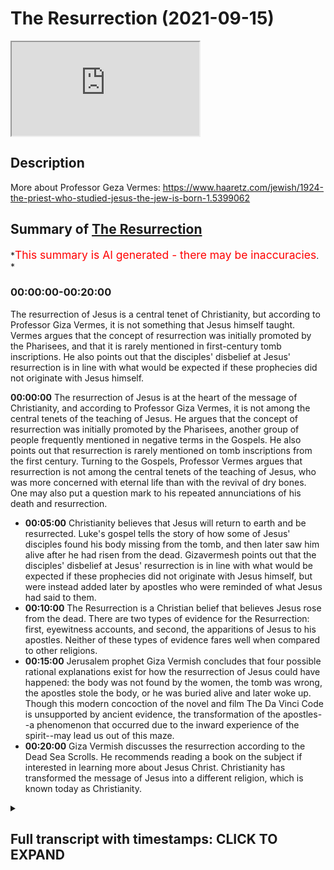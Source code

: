 # The Resurrection (2021-09-15)

<iframe loading='lazy' allow='autoplay' src='https://www.youtube.com/embed/IxRDbYZ9-os'></iframe>

## Description

More about Professor Geza Vermes: <https://www.haaretz.com/jewish/1924-the-priest-who-studied-jesus-the-jew-is-born-1.5399062>

## Summary of [The Resurrection](https://www.youtube.com/watch?v=IxRDbYZ9-os)

*<span style="color:red; font-size:125%">This summary is AI generated - there may be inaccuracies</span>. *

### <a onclick="modifyYTiframeseektime('0')">00:00:00-00:20:00</a>

The resurrection of Jesus is a central tenet of Christianity, but according to Professor Giza Vermes, it is not something that Jesus himself taught. Vermes argues that the concept of resurrection was initially promoted by the Pharisees, and that it is rarely mentioned in first-century tomb inscriptions. He also points out that the disciples' disbelief at Jesus' resurrection is in line with what would be expected if these prophecies did not originate with Jesus himself.

**<a onclick="modifyYTiframeseektime('0')">00:00:00</a>** The resurrection of Jesus is at the heart of the message of Christianity, and according to Professor Giza Vermes, it is not among the central tenets of the teaching of Jesus. He argues that the concept of resurrection was initially promoted by the Pharisees, another group of people frequently mentioned in negative terms in the Gospels. He also points out that resurrection is rarely mentioned on tomb inscriptions from the first century. Turning to the Gospels, Professor Vermes argues that resurrection is not among the central tenets of the teaching of Jesus, who was more concerned with eternal life than with the revival of dry bones. One may also put a question mark to his repeated annunciations of his death and resurrection.

* **<a onclick="modifyYTiframeseektime('300')">00:05:00</a>** Christianity believes that Jesus will return to earth and be resurrected. Luke's gospel tells the story of how some of Jesus' disciples found his body missing from the tomb, and then later saw him alive after he had risen from the dead. Gizavermesh points out that the disciples' disbelief at Jesus' resurrection is in line with what would be expected if these prophecies did not originate with Jesus himself, but were instead added later by apostles who were reminded of what Jesus had said to them.
* **<a onclick="modifyYTiframeseektime('600')">00:10:00</a>** The Resurrection is a Christian belief that believes Jesus rose from the dead. There are two types of evidence for the Resurrection: first, eyewitness accounts, and second, the apparitions of Jesus to his apostles. Neither of these types of evidence fares well when compared to other religions.
* **<a onclick="modifyYTiframeseektime('900')">00:15:00</a>** Jerusalem prophet Giza Vermish concludes that four possible rational explanations exist for how the resurrection of Jesus could have happened: the body was not found by the women, the tomb was wrong, the apostles stole the body, or he was buried alive and later woke up. Though this modern concoction of the novel and film The Da Vinci Code is unsupported by ancient evidence, the transformation of the apostles--a phenomenon that occurred due to the inward experience of the spirit--may lead us out of this maze.
* **<a onclick="modifyYTiframeseektime('1200')">00:20:00</a>** Giza Vermish discusses the resurrection according to the Dead Sea Scrolls. He recommends reading a book on the subject if interested in learning more about Jesus Christ. Christianity has transformed the message of Jesus into a different religion, which is known today as Christianity.

<details><summary><h2>Full transcript with timestamps: CLICK TO EXPAND</h2></summary>

<a onclick="modifyYTiframeseektime('13')">0:00:13</a> the resurrection of jesus lies at the  
<a onclick="modifyYTiframeseektime('15')">0:00:15</a> heart of the message of christianity  
<a onclick="modifyYTiframeseektime('19')">0:00:19</a> what are we to make of this  
<a onclick="modifyYTiframeseektime('20')">0:00:20</a> extraordinary claim and i want to share  
<a onclick="modifyYTiframeseektime('22')">0:00:22</a> with you some words from giza vermesh  
<a onclick="modifyYTiframeseektime('24')">0:00:24</a> again he's a world-class biblical  
<a onclick="modifyYTiframeseektime('27')">0:00:27</a> scholar often acknowledged as one of the  
<a onclick="modifyYTiframeseektime('29')">0:00:29</a> great and experts on the historical  
<a onclick="modifyYTiframeseektime('32')">0:00:32</a> jesus he spent his life studying uh  
<a onclick="modifyYTiframeseektime('35')">0:00:35</a> these matters a professor at oxford  
<a onclick="modifyYTiframeseektime('37')">0:00:37</a> university a professor of jewish studies  
<a onclick="modifyYTiframeseektime('40')">0:00:40</a> so he's a specialist in a jewish  
<a onclick="modifyYTiframeseektime('41')">0:00:41</a> understanding of jesus who was himself  
<a onclick="modifyYTiframeseektime('43')">0:00:43</a> of course a jew who preached two jews  
<a onclick="modifyYTiframeseektime('46')">0:00:46</a> about his understanding of judaism in  
<a onclick="modifyYTiframeseektime('48')">0:00:48</a> his own day so it's going to share with  
<a onclick="modifyYTiframeseektime('50')">0:00:50</a> you a few words about the resurrection  
<a onclick="modifyYTiframeseektime('53')">0:00:53</a> because there are many insights into  
<a onclick="modifyYTiframeseektime('55')">0:00:55</a> this brief uh chapter which  
<a onclick="modifyYTiframeseektime('58')">0:00:58</a> will surprise people surprised me when i  
<a onclick="modifyYTiframeseektime('60')">0:01:00</a> first read them  
<a onclick="modifyYTiframeseektime('62')">0:01:02</a> so he writes on page 107 of his book the  
<a onclick="modifyYTiframeseektime('65')">0:01:05</a> real jesus  
<a onclick="modifyYTiframeseektime('66')">0:01:06</a> the resurrection of jesus lies at the  
<a onclick="modifyYTiframeseektime('69')">0:01:09</a> heart of the message of christianity  
<a onclick="modifyYTiframeseektime('72')">0:01:12</a> the chief herald of this message saint  
<a onclick="modifyYTiframeseektime('74')">0:01:14</a> paul  
<a onclick="modifyYTiframeseektime('75')">0:01:15</a> bluntly proclaims  
<a onclick="modifyYTiframeseektime('77')">0:01:17</a> if christ has not been raised your faith  
<a onclick="modifyYTiframeseektime('81')">0:01:21</a> is futile  
<a onclick="modifyYTiframeseektime('82')">0:01:22</a> so it's very very clear if there's no  
<a onclick="modifyYTiframeseektime('84')">0:01:24</a> resurrection of jesus that's it  
<a onclick="modifyYTiframeseektime('86')">0:01:26</a> christianity is basically lying about  
<a onclick="modifyYTiframeseektime('89')">0:01:29</a> god is a waste of time  
<a onclick="modifyYTiframeseektime('91')">0:01:31</a> but he believed he did rise from the  
<a onclick="modifyYTiframeseektime('93')">0:01:33</a> dead so how does his firm statement  
<a onclick="modifyYTiframeseektime('97')">0:01:37</a> reinforced by two millennia of  
<a onclick="modifyYTiframeseektime('99')">0:01:39</a> theological cognition  
<a onclick="modifyYTiframeseektime('101')">0:01:41</a> compared with what the gospels tell us  
<a onclick="modifyYTiframeseektime('104')">0:01:44</a> about the first easter  
<a onclick="modifyYTiframeseektime('106')">0:01:46</a> is it pure myth  
<a onclick="modifyYTiframeseektime('108')">0:01:48</a> or does it contain also a grain of  
<a onclick="modifyYTiframeseektime('111')">0:01:51</a> history  
<a onclick="modifyYTiframeseektime('112')">0:01:52</a> so giza vermich the historian looks at  
<a onclick="modifyYTiframeseektime('114')">0:01:54</a> our earliest sources or some of them in  
<a onclick="modifyYTiframeseektime('117')">0:01:57</a> the new testament in the gospels and  
<a onclick="modifyYTiframeseektime('119')">0:01:59</a> what do they tell us about this very  
<a onclick="modifyYTiframeseektime('121')">0:02:01</a> interesting insights here  
<a onclick="modifyYTiframeseektime('123')">0:02:03</a> but to begin with he looks at the  
<a onclick="modifyYTiframeseektime('125')">0:02:05</a> historical jewish context to begin with  
<a onclick="modifyYTiframeseektime('129')">0:02:09</a> resurrection was neither an old nor  
<a onclick="modifyYTiframeseektime('132')">0:02:12</a> widespread jewish doctrine in the age of  
<a onclick="modifyYTiframeseektime('134')">0:02:14</a> jesus interestingly  
<a onclick="modifyYTiframeseektime('136')">0:02:16</a> the concept of afterlife conceived  
<a onclick="modifyYTiframeseektime('139')">0:02:19</a> either as spiritual survival or as  
<a onclick="modifyYTiframeseektime('142')">0:02:22</a> rising from the dead first gained  
<a onclick="modifyYTiframeseektime('145')">0:02:25</a> prominence in the second century bc  
<a onclick="modifyYTiframeseektime('149')">0:02:29</a> the immortality of the soul was  
<a onclick="modifyYTiframeseektime('151')">0:02:31</a> championed by many jews living outside  
<a onclick="modifyYTiframeseektime('153')">0:02:33</a> the holy land and influenced by greek  
<a onclick="modifyYTiframeseektime('156')">0:02:36</a> culture as well as by the essene sect in  
<a onclick="modifyYTiframeseektime('159')">0:02:39</a> palestine  
<a onclick="modifyYTiframeseektime('161')">0:02:41</a> according to the first century jewish  
<a onclick="modifyYTiframeseektime('163')">0:02:43</a> historian flavius josephus  
<a onclick="modifyYTiframeseektime('167')">0:02:47</a> the conservative sadducees these figures  
<a onclick="modifyYTiframeseektime('170')">0:02:50</a> all appear in the gospels by the way the  
<a onclick="modifyYTiframeseektime('171')">0:02:51</a> sadducees the pharisees and so on the  
<a onclick="modifyYTiframeseektime('174')">0:02:54</a> conservative sadducees and the high  
<a onclick="modifyYTiframeseektime('176')">0:02:56</a> priestly allies  
<a onclick="modifyYTiframeseektime('178')">0:02:58</a> considered the idea of life after death  
<a onclick="modifyYTiframeseektime('181')">0:03:01</a> a departure from biblical faith  
<a onclick="modifyYTiframeseektime('184')">0:03:04</a> were where reward for virtue and  
<a onclick="modifyYTiframeseektime('187')">0:03:07</a> punishment for sin were expected in this  
<a onclick="modifyYTiframeseektime('190')">0:03:10</a> life  
<a onclick="modifyYTiframeseektime('191')">0:03:11</a> beyond the grave everybody shared the  
<a onclick="modifyYTiframeseektime('194')">0:03:14</a> same chilly and sleepy existence in the  
<a onclick="modifyYTiframeseektime('197')">0:03:17</a> hades of the hebrews and this is  
<a onclick="modifyYTiframeseektime('199')">0:03:19</a> normally how the old testament we have  
<a onclick="modifyYTiframeseektime('201')">0:03:21</a> now talks of post-mortem existence in a  
<a onclick="modifyYTiframeseektime('204')">0:03:24</a> very kind of gray  
<a onclick="modifyYTiframeseektime('207')">0:03:27</a> world where there's no kind of clear  
<a onclick="modifyYTiframeseektime('209')">0:03:29</a> heaven or clear  
<a onclick="modifyYTiframeseektime('210')">0:03:30</a> hell the principal innovators of this  
<a onclick="modifyYTiframeseektime('214')">0:03:34</a> idea of resurrection were the pharisees  
<a onclick="modifyYTiframeseektime('216')">0:03:36</a> another big group of people you see  
<a onclick="modifyYTiframeseektime('218')">0:03:38</a> frequently mentioned in very negative  
<a onclick="modifyYTiframeseektime('220')">0:03:40</a> terms in the gospels  
<a onclick="modifyYTiframeseektime('222')">0:03:42</a> they promoted the doctrine of  
<a onclick="modifyYTiframeseektime('224')">0:03:44</a> resurrection among urban jury  
<a onclick="modifyYTiframeseektime('227')">0:03:47</a> but the bulk of the rural population was  
<a onclick="modifyYTiframeseektime('230')">0:03:50</a> mostly confused  
<a onclick="modifyYTiframeseektime('231')">0:03:51</a> resurrection rarely figures on tomb  
<a onclick="modifyYTiframeseektime('234')">0:03:54</a> inscriptions now this is amazing i had  
<a onclick="modifyYTiframeseektime('237')">0:03:57</a> no idea about this until i read that  
<a onclick="modifyYTiframeseektime('239')">0:03:59</a> sentence that if you look at first  
<a onclick="modifyYTiframeseektime('241')">0:04:01</a> century jewish palestinian palestinian  
<a onclick="modifyYTiframeseektime('244')">0:04:04</a> gravestones tomb inscriptions  
<a onclick="modifyYTiframeseektime('247')">0:04:07</a> you rarely ever find any reference to  
<a onclick="modifyYTiframeseektime('249')">0:04:09</a> the resurrection interesting  
<a onclick="modifyYTiframeseektime('252')">0:04:12</a> turning to the gospels resurrection is  
<a onclick="modifyYTiframeseektime('255')">0:04:15</a> not among the central tenets of the  
<a onclick="modifyYTiframeseektime('257')">0:04:17</a> teaching of jesus what  
<a onclick="modifyYTiframeseektime('260')">0:04:20</a> resurrection is not among the central  
<a onclick="modifyYTiframeseektime('262')">0:04:22</a> tenets of the teaching of jesus he was  
<a onclick="modifyYTiframeseektime('264')">0:04:24</a> more concerned with eternal life than  
<a onclick="modifyYTiframeseektime('267')">0:04:27</a> with the revival of dry bones if you  
<a onclick="modifyYTiframeseektime('270')">0:04:30</a> read the gospels this actually is true  
<a onclick="modifyYTiframeseektime('272')">0:04:32</a> one may also put a question mark to his  
<a onclick="modifyYTiframeseektime('275')">0:04:35</a> repeated annunciations of his death and  
<a onclick="modifyYTiframeseektime('278')">0:04:38</a> resurrection now i'm going to pause  
<a onclick="modifyYTiframeseektime('280')">0:04:40</a> there and i'm going to go to almost a  
<a onclick="modifyYTiframeseektime('282')">0:04:42</a> random example in my new revised  
<a onclick="modifyYTiframeseektime('285')">0:04:45</a> standard version bible  
<a onclick="modifyYTiframeseektime('287')">0:04:47</a> repeatedly in the gospels  
<a onclick="modifyYTiframeseektime('289')">0:04:49</a> jesus  
<a onclick="modifyYTiframeseektime('291')">0:04:51</a> forecasts predicts his death and  
<a onclick="modifyYTiframeseektime('294')">0:04:54</a> resurrection in some detail this is  
<a onclick="modifyYTiframeseektime('296')">0:04:56</a> really important so for example in luke  
<a onclick="modifyYTiframeseektime('298')">0:04:58</a> 18 he says  
<a onclick="modifyYTiframeseektime('300')">0:05:00</a> um he took his twelve disciples aside  
<a onclick="modifyYTiframeseektime('303')">0:05:03</a> and said to them  
<a onclick="modifyYTiframeseektime('305')">0:05:05</a> that everything that is written about  
<a onclick="modifyYTiframeseektime('306')">0:05:06</a> the son of man  
<a onclick="modifyYTiframeseektime('308')">0:05:08</a> by the prophets will be accomplished for  
<a onclick="modifyYTiframeseektime('310')">0:05:10</a> he will be handed over to the gentiles  
<a onclick="modifyYTiframeseektime('313')">0:05:13</a> and he will be mocked and insulted and  
<a onclick="modifyYTiframeseektime('316')">0:05:16</a> spat upon  
<a onclick="modifyYTiframeseektime('317')">0:05:17</a> and after they have flocked him they  
<a onclick="modifyYTiframeseektime('320')">0:05:20</a> will kill him  
<a onclick="modifyYTiframeseektime('321')">0:05:21</a> and on the third day he will rise again  
<a onclick="modifyYTiframeseektime('325')">0:05:25</a> so these are very specific predictions  
<a onclick="modifyYTiframeseektime('327')">0:05:27</a> about someone called the son of man  
<a onclick="modifyYTiframeseektime('330')">0:05:30</a> and the the jesus as portrayed in luke  
<a onclick="modifyYTiframeseektime('332')">0:05:32</a> claims that this is all discussed or  
<a onclick="modifyYTiframeseektime('335')">0:05:35</a> foretold in great detail  
<a onclick="modifyYTiframeseektime('337')">0:05:37</a> in the prophets in the jewish bible  
<a onclick="modifyYTiframeseektime('339')">0:05:39</a> although personally i've never quite  
<a onclick="modifyYTiframeseektime('341')">0:05:41</a> come across any passages that say that  
<a onclick="modifyYTiframeseektime('343')">0:05:43</a> but be that as it may  
<a onclick="modifyYTiframeseektime('345')">0:05:45</a> so to come back to giza vermesh  
<a onclick="modifyYTiframeseektime('348')">0:05:48</a> so he rightly says  
<a onclick="modifyYTiframeseektime('350')">0:05:50</a> one may also put a question mark to his  
<a onclick="modifyYTiframeseektime('353')">0:05:53</a> repeated announcements of his death and  
<a onclick="modifyYTiframeseektime('355')">0:05:55</a> resurrection why  
<a onclick="modifyYTiframeseektime('357')">0:05:57</a> the fact that all his disciples  
<a onclick="modifyYTiframeseektime('359')">0:05:59</a> abandoned him when he was arrested and  
<a onclick="modifyYTiframeseektime('363')">0:06:03</a> no one expected his rising no one  
<a onclick="modifyYTiframeseektime('366')">0:06:06</a> expected it according to the gospels  
<a onclick="modifyYTiframeseektime('368')">0:06:08</a> suggests that these prophecies did not  
<a onclick="modifyYTiframeseektime('371')">0:06:11</a> originate with jesus but were added  
<a onclick="modifyYTiframeseektime('374')">0:06:14</a> later  
<a onclick="modifyYTiframeseektime('376')">0:06:16</a> we find no apostle comforting himself on  
<a onclick="modifyYTiframeseektime('379')">0:06:19</a> good friday saying let's wait three days  
<a onclick="modifyYTiframeseektime('382')">0:06:22</a> and all will be well  
<a onclick="modifyYTiframeseektime('384')">0:06:24</a> because you would logically think  
<a onclick="modifyYTiframeseektime('385')">0:06:25</a> wouldn't you if they had been drilled  
<a onclick="modifyYTiframeseektime('387')">0:06:27</a> with this idea that the messiah would  
<a onclick="modifyYTiframeseektime('390')">0:06:30</a> die  
<a onclick="modifyYTiframeseektime('390')">0:06:30</a> and be scourged and be spat upon and  
<a onclick="modifyYTiframeseektime('393')">0:06:33</a> crucified by the romans the gentiles and  
<a onclick="modifyYTiframeseektime('396')">0:06:36</a> on the third day he will rise from the  
<a onclick="modifyYTiframeseektime('399')">0:06:39</a> dead  
<a onclick="modifyYTiframeseektime('400')">0:06:40</a> well of course they're going to think  
<a onclick="modifyYTiframeseektime('401')">0:06:41</a> well yep it's happening it's happening  
<a onclick="modifyYTiframeseektime('403')">0:06:43</a> now just as jesus told us indeed let's  
<a onclick="modifyYTiframeseektime('405')">0:06:45</a> just wait three days and all will be  
<a onclick="modifyYTiframeseektime('408')">0:06:48</a> well  
<a onclick="modifyYTiframeseektime('410')">0:06:50</a> but that's not what happens if you look  
<a onclick="modifyYTiframeseektime('411')">0:06:51</a> again this is me digressing now if you  
<a onclick="modifyYTiframeseektime('414')">0:06:54</a> look at luke's gospel for example  
<a onclick="modifyYTiframeseektime('418')">0:06:58</a> in matthew sorry luke 24  
<a onclick="modifyYTiframeseektime('421')">0:07:01</a> on the first day of the week  
<a onclick="modifyYTiframeseektime('423')">0:07:03</a> some of the women go to the tomb  
<a onclick="modifyYTiframeseektime('425')">0:07:05</a> taking spices they had prepared  
<a onclick="modifyYTiframeseektime('428')">0:07:08</a> and they found the stone rolled away it  
<a onclick="modifyYTiframeseektime('431')">0:07:11</a> says and  
<a onclick="modifyYTiframeseektime('432')">0:07:12</a> someone perhaps  
<a onclick="modifyYTiframeseektime('434')">0:07:14</a> angels two men with dazzling clothes  
<a onclick="modifyYTiframeseektime('437')">0:07:17</a> stood beside them the women were  
<a onclick="modifyYTiframeseektime('439')">0:07:19</a> terrified because they weren't expecting  
<a onclick="modifyYTiframeseektime('442')">0:07:22</a> this  
<a onclick="modifyYTiframeseektime('443')">0:07:23</a> and the angels or the men uh say why are  
<a onclick="modifyYTiframeseektime('446')">0:07:26</a> you looking for uh for this person  
<a onclick="modifyYTiframeseektime('448')">0:07:28</a> amongst the dead he is not here he is  
<a onclick="modifyYTiframeseektime('451')">0:07:31</a> risen  
<a onclick="modifyYTiframeseektime('453')">0:07:33</a> um and then there and then these angels  
<a onclick="modifyYTiframeseektime('455')">0:07:35</a> or these figures refer to the uh  
<a onclick="modifyYTiframeseektime('457')">0:07:37</a> predictions  
<a onclick="modifyYTiframeseektime('458')">0:07:38</a> which i've already mentioned one of them  
<a onclick="modifyYTiframeseektime('461')">0:07:41</a> so they it says here they ran from the  
<a onclick="modifyYTiframeseektime('464')">0:07:44</a> tomb this is the women ran from the tomb  
<a onclick="modifyYTiframeseektime('466')">0:07:46</a> and told this to the eleven that these  
<a onclick="modifyYTiframeseektime('468')">0:07:48</a> are the apostles  
<a onclick="modifyYTiframeseektime('470')">0:07:50</a> and this was mary magdalene  
<a onclick="modifyYTiframeseektime('473')">0:07:53</a> and the other women who told this to the  
<a onclick="modifyYTiframeseektime('475')">0:07:55</a> apostles that's verse 10  
<a onclick="modifyYTiframeseektime('478')">0:07:58</a> and look what the response is in verse  
<a onclick="modifyYTiframeseektime('480')">0:08:00</a> 11  
<a onclick="modifyYTiframeseektime('481')">0:08:01</a> but these words seem to them the  
<a onclick="modifyYTiframeseektime('484')">0:08:04</a> apostles an idle tale  
<a onclick="modifyYTiframeseektime('486')">0:08:06</a> and they did not believe them  
<a onclick="modifyYTiframeseektime('488')">0:08:08</a> and idle tell by the way an alternative  
<a onclick="modifyYTiframeseektime('490')">0:08:10</a> translation of the greek is nonsense  
<a onclick="modifyYTiframeseektime('493')">0:08:13</a> but in one word so the apostles having  
<a onclick="modifyYTiframeseektime('496')">0:08:16</a> been told reminded precisely what jesus  
<a onclick="modifyYTiframeseektime('500')">0:08:20</a> had told them repeatedly in great detail  
<a onclick="modifyYTiframeseektime('502')">0:08:22</a> when it actually happens  
<a onclick="modifyYTiframeseektime('504')">0:08:24</a> when the news is conveyed to them  
<a onclick="modifyYTiframeseektime('508')">0:08:28</a> they did not believe them quote unquote  
<a onclick="modifyYTiframeseektime('511')">0:08:31</a> and it these words seem to them an idle  
<a onclick="modifyYTiframeseektime('514')">0:08:34</a> tale that's how the nrsv  
<a onclick="modifyYTiframeseektime('517')">0:08:37</a> translates it  
<a onclick="modifyYTiframeseektime('519')">0:08:39</a> why why is it an idle tale why have they  
<a onclick="modifyYTiframeseektime('522')">0:08:42</a> no idea  
<a onclick="modifyYTiframeseektime('524')">0:08:44</a> no idea about this  
<a onclick="modifyYTiframeseektime('526')">0:08:46</a> you would expect them historically let's  
<a onclick="modifyYTiframeseektime('529')">0:08:49</a> wait three days and all will be well you  
<a onclick="modifyYTiframeseektime('531')">0:08:51</a> can spend to be waiting yeah yeah we  
<a onclick="modifyYTiframeseektime('533')">0:08:53</a> know we believe jesus words are true  
<a onclick="modifyYTiframeseektime('535')">0:08:55</a> because he did miracles he did signs and  
<a onclick="modifyYTiframeseektime('537')">0:08:57</a> wonders by the power of god  
<a onclick="modifyYTiframeseektime('539')">0:08:59</a> so this is something we should  
<a onclick="modifyYTiframeseektime('540')">0:09:00</a> reasonably expect to happen but when it  
<a onclick="modifyYTiframeseektime('542')">0:09:02</a> happens they don't believe it  
<a onclick="modifyYTiframeseektime('545')">0:09:05</a> it's nonsense so there's that's why uh  
<a onclick="modifyYTiframeseektime('548')">0:09:08</a> giza vermich and actually most  
<a onclick="modifyYTiframeseektime('550')">0:09:10</a> historians have concluded uh that this  
<a onclick="modifyYTiframeseektime('553')">0:09:13</a> uh these predictions did not originate  
<a onclick="modifyYTiframeseektime('557')">0:09:17</a> uh with jesus they were added  
<a onclick="modifyYTiframeseektime('559')">0:09:19</a> later these gospels of course are  
<a onclick="modifyYTiframeseektime('560')">0:09:20</a> written many many years after jesus life  
<a onclick="modifyYTiframeseektime('564')">0:09:24</a> in  
<a onclick="modifyYTiframeseektime('565')">0:09:25</a> the second generation of christians  
<a onclick="modifyYTiframeseektime('566')">0:09:26</a> towards the end of the first century  
<a onclick="modifyYTiframeseektime('568')">0:09:28</a> plenty of time for these stories to be  
<a onclick="modifyYTiframeseektime('571')">0:09:31</a> um carefully embellished  
<a onclick="modifyYTiframeseektime('573')">0:09:33</a> anyway  
<a onclick="modifyYTiframeseektime('574')">0:09:34</a> back to the story belief in the  
<a onclick="modifyYTiframeseektime('576')">0:09:36</a> resurrection of jesus consists in two  
<a onclick="modifyYTiframeseektime('579')">0:09:39</a> combined sets of stories about an empty  
<a onclick="modifyYTiframeseektime('581')">0:09:41</a> tomb and a series of apparitions now  
<a onclick="modifyYTiframeseektime('584')">0:09:44</a> this is the detail the devil's in the  
<a onclick="modifyYTiframeseektime('586')">0:09:46</a> detail as they say and gizavermish has  
<a onclick="modifyYTiframeseektime('589')">0:09:49</a> some fascinating observations i think to  
<a onclick="modifyYTiframeseektime('591')">0:09:51</a> make about these stories in the gospels  
<a onclick="modifyYTiframeseektime('593')">0:09:53</a> all four gospels report that the body of  
<a onclick="modifyYTiframeseektime('596')">0:09:56</a> jesus was missing from the grave when  
<a onclick="modifyYTiframeseektime('599')">0:09:59</a> one or several women visited it on early  
<a onclick="modifyYTiframeseektime('603')">0:10:03</a> on easter sunday  
<a onclick="modifyYTiframeseektime('604')">0:10:04</a> fair enough  
<a onclick="modifyYTiframeseektime('605')">0:10:05</a> the idea of resurrection comes from one  
<a onclick="modifyYTiframeseektime('608')">0:10:08</a> or two unknown men presumed to be angels  
<a onclick="modifyYTiframeseektime('611')">0:10:11</a> or dazzling clothes i mentioned that who  
<a onclick="modifyYTiframeseektime('613')">0:10:13</a> met the women in the tomb according to  
<a onclick="modifyYTiframeseektime('615')">0:10:15</a> mark matthew and luke  
<a onclick="modifyYTiframeseektime('618')">0:10:18</a> by contrast in john's gospel mary  
<a onclick="modifyYTiframeseektime('621')">0:10:21</a> magdalene suspects that jesus's remains  
<a onclick="modifyYTiframeseektime('624')">0:10:24</a> were removed by someone else not  
<a onclick="modifyYTiframeseektime('626')">0:10:26</a> connected with the apostles  
<a onclick="modifyYTiframeseektime('628')">0:10:28</a> she asked the unknown man standing close  
<a onclick="modifyYTiframeseektime('632')">0:10:32</a> by later identified as jesus where he  
<a onclick="modifyYTiframeseektime('635')">0:10:35</a> put the missing body  
<a onclick="modifyYTiframeseektime('637')">0:10:37</a> at the end the argument is seriously  
<a onclick="modifyYTiframeseektime('639')">0:10:39</a> weakened by the apostles rejection of  
<a onclick="modifyYTiframeseektime('642')">0:10:42</a> the women's report which they ridiculed  
<a onclick="modifyYTiframeseektime('645')">0:10:45</a> as an idle tale as we've already seen or  
<a onclick="modifyYTiframeseektime('648')">0:10:48</a> nonsense is a that's a another way of  
<a onclick="modifyYTiframeseektime('651')">0:10:51</a> translating it  
<a onclick="modifyYTiframeseektime('653')">0:10:53</a> the second type of evidence  
<a onclick="modifyYTiframeseektime('655')">0:10:55</a> the apparitions of the risen jesus to  
<a onclick="modifyYTiframeseektime('657')">0:10:57</a> his apostles  
<a onclick="modifyYTiframeseektime('659')">0:10:59</a> do not fare much better either the  
<a onclick="modifyYTiframeseektime('661')">0:11:01</a> oldest account we have now mark is  
<a onclick="modifyYTiframeseektime('664')">0:11:04</a> usually seen by virtually all scholars  
<a onclick="modifyYTiframeseektime('666')">0:11:06</a> now as the earliest gospel in the new  
<a onclick="modifyYTiframeseektime('668')">0:11:08</a> testament we have matthew first then  
<a onclick="modifyYTiframeseektime('670')">0:11:10</a> mark then john then luke then john but  
<a onclick="modifyYTiframeseektime('672')">0:11:12</a> for various reasons mark is the oldest  
<a onclick="modifyYTiframeseektime('674')">0:11:14</a> account and if you look at mark chapter  
<a onclick="modifyYTiframeseektime('676')">0:11:16</a> 16 the last chapter verses one to eight  
<a onclick="modifyYTiframeseektime('680')">0:11:20</a> the inauthentic verses 9 to 20 which you  
<a onclick="modifyYTiframeseektime('683')">0:11:23</a> will find in all bibles are missing from  
<a onclick="modifyYTiframeseektime('686')">0:11:26</a> the best manuscripts  
<a onclick="modifyYTiframeseektime('688')">0:11:28</a> so all the bibles including the nrsv  
<a onclick="modifyYTiframeseektime('691')">0:11:31</a> that have those verses are not actually  
<a onclick="modifyYTiframeseektime('693')">0:11:33</a> um reproducing or printing uh the  
<a onclick="modifyYTiframeseektime('696')">0:11:36</a> earliest manuscripts these are later um  
<a onclick="modifyYTiframeseektime('700')">0:11:40</a> stories that were added to the gospel  
<a onclick="modifyYTiframeseektime('703')">0:11:43</a> what is interesting he says that the  
<a onclick="modifyYTiframeseektime('705')">0:11:45</a> oldest account mark 16 1-8 contains no  
<a onclick="modifyYTiframeseektime('710')">0:11:50</a> visions at all  
<a onclick="modifyYTiframeseektime('713')">0:11:53</a> okay  
<a onclick="modifyYTiframeseektime('715')">0:11:55</a> the earliest  
<a onclick="modifyYTiframeseektime('716')">0:11:56</a> gospel in the new testament has no  
<a onclick="modifyYTiframeseektime('719')">0:11:59</a> resurrection appearances at all  
<a onclick="modifyYTiframeseektime('722')">0:12:02</a> interesting  
<a onclick="modifyYTiframeseektime('723')">0:12:03</a> according to luke and john jesus was  
<a onclick="modifyYTiframeseektime('726')">0:12:06</a> seen by the apostles in jerusalem on  
<a onclick="modifyYTiframeseektime('729')">0:12:09</a> easter sunday  
<a onclick="modifyYTiframeseektime('730')">0:12:10</a> and luke mentions an account and  
<a onclick="modifyYTiframeseektime('732')">0:12:12</a> encounter with two disciples on the same  
<a onclick="modifyYTiframeseektime('735')">0:12:15</a> day some miles away in emmaus i was  
<a onclick="modifyYTiframeseektime('738')">0:12:18</a> going to pause there because if you look  
<a onclick="modifyYTiframeseektime('740')">0:12:20</a> at my trusty nrsv uh go back to luke's  
<a onclick="modifyYTiframeseektime('744')">0:12:24</a> gospel again  
<a onclick="modifyYTiframeseektime('746')">0:12:26</a> and there's a famous story of the walk  
<a onclick="modifyYTiframeseektime('748')">0:12:28</a> to emmaus that giza vermish alludes to  
<a onclick="modifyYTiframeseektime('751')">0:12:31</a> and what i find interesting there's a  
<a onclick="modifyYTiframeseektime('753')">0:12:33</a> little detail here which is not often  
<a onclick="modifyYTiframeseektime('755')">0:12:35</a> focused on so these these guys uh are  
<a onclick="modifyYTiframeseektime('759')">0:12:39</a> two of them uh walking uh to a village  
<a onclick="modifyYTiframeseektime('761')">0:12:41</a> called emmaus about several miles from  
<a onclick="modifyYTiframeseektime('763')">0:12:43</a> jerusalem and they're talking about  
<a onclick="modifyYTiframeseektime('766')">0:12:46</a> everything that's happened you know with  
<a onclick="modifyYTiframeseektime('768')">0:12:48</a> jesus and the jerusalem authorities and  
<a onclick="modifyYTiframeseektime('770')">0:12:50</a> so on and they're talking about them  
<a onclick="modifyYTiframeseektime('772')">0:12:52</a> about this then jesus himself comes  
<a onclick="modifyYTiframeseektime('775')">0:12:55</a> basically near them and walks with them  
<a onclick="modifyYTiframeseektime('777')">0:12:57</a> or they don't know who he is  
<a onclick="modifyYTiframeseektime('779')">0:12:59</a> um according to verse 16 of chapter 24  
<a onclick="modifyYTiframeseektime('784')">0:13:04</a> uh and then the the stranger who is  
<a onclick="modifyYTiframeseektime('787')">0:13:07</a> revealed later to be jesus said what are  
<a onclick="modifyYTiframeseektime('789')">0:13:09</a> you discussing with each other while  
<a onclick="modifyYTiframeseektime('790')">0:13:10</a> you're walking along yeah  
<a onclick="modifyYTiframeseektime('792')">0:13:12</a> and they stood still it says looking sad  
<a onclick="modifyYTiframeseektime('796')">0:13:16</a> then um  
<a onclick="modifyYTiframeseektime('798')">0:13:18</a> one of them said whose name was cleopas  
<a onclick="modifyYTiframeseektime('800')">0:13:20</a> are you the only stranger in jerusalem  
<a onclick="modifyYTiframeseektime('802')">0:13:22</a> who doesn't know the things that have  
<a onclick="modifyYTiframeseektime('804')">0:13:24</a> taken place there in these days  
<a onclick="modifyYTiframeseektime('807')">0:13:27</a> he asked them what things  
<a onclick="modifyYTiframeseektime('809')">0:13:29</a> and then they say this is a very  
<a onclick="modifyYTiframeseektime('810')">0:13:30</a> interesting thing they replied this is  
<a onclick="modifyYTiframeseektime('813')">0:13:33</a> verse 19 the things about jesus of  
<a onclick="modifyYTiframeseektime('816')">0:13:36</a> nazareth who was a prophet  
<a onclick="modifyYTiframeseektime('818')">0:13:38</a> mighty indeed  
<a onclick="modifyYTiframeseektime('820')">0:13:40</a> and word before god  
<a onclick="modifyYTiframeseektime('822')">0:13:42</a> and all the people  
<a onclick="modifyYTiframeseektime('825')">0:13:45</a> interesting so here are some followers  
<a onclick="modifyYTiframeseektime('828')">0:13:48</a> of jesus  
<a onclick="modifyYTiframeseektime('829')">0:13:49</a> who  
<a onclick="modifyYTiframeseektime('830')">0:13:50</a> well acquainted with what's been going  
<a onclick="modifyYTiframeseektime('832')">0:13:52</a> on and what do they call jesus who is  
<a onclick="modifyYTiframeseektime('834')">0:13:54</a> jesus he is a prophet  
<a onclick="modifyYTiframeseektime('838')">0:13:58</a> mighty in deed and word before god so  
<a onclick="modifyYTiframeseektime('842')">0:14:02</a> jesus and god are two separate things  
<a onclick="modifyYTiframeseektime('844')">0:14:04</a> they do not say what later christian  
<a onclick="modifyYTiframeseektime('847')">0:14:07</a> creeds affirm that jesus was the second  
<a onclick="modifyYTiframeseektime('849')">0:14:09</a> person of the trinity god incarnate a  
<a onclick="modifyYTiframeseektime('852')">0:14:12</a> divine being or jesus is god as  
<a onclick="modifyYTiframeseektime('854')">0:14:14</a> christians always say that jesus god  
<a onclick="modifyYTiframeseektime('856')">0:14:16</a> jesus is god according to  
<a onclick="modifyYTiframeseektime('859')">0:14:19</a> these people who knew who you know knew  
<a onclick="modifyYTiframeseektime('861')">0:14:21</a> what was going on jesus was a prophet  
<a onclick="modifyYTiframeseektime('864')">0:14:24</a> mighty indeed what other religion says  
<a onclick="modifyYTiframeseektime('866')">0:14:26</a> that i wonder  
<a onclick="modifyYTiframeseektime('868')">0:14:28</a> so coming back to uh giza vermish  
<a onclick="modifyYTiframeseektime('871')">0:14:31</a> matthew now moving on to matthew's  
<a onclick="modifyYTiframeseektime('873')">0:14:33</a> gospel in turn places the only meeting  
<a onclick="modifyYTiframeseektime('876')">0:14:36</a> of jesus with 11 apostles  
<a onclick="modifyYTiframeseektime('880')">0:14:40</a> with 11 apostles days later on a  
<a onclick="modifyYTiframeseektime('883')">0:14:43</a> galilean mountain so the only time in  
<a onclick="modifyYTiframeseektime('887')">0:14:47</a> matthew's version the apostles meet him  
<a onclick="modifyYTiframeseektime('889')">0:14:49</a> is on this galilean mountain john  
<a onclick="modifyYTiframeseektime('891')">0:14:51</a> asserts that seven apostles saw him by  
<a onclick="modifyYTiframeseektime('894')">0:14:54</a> the sea of tiberias  
<a onclick="modifyYTiframeseektime('896')">0:14:56</a> to model the story further luke's jesus  
<a onclick="modifyYTiframeseektime('899')">0:14:59</a> orders his disciples not to leave  
<a onclick="modifyYTiframeseektime('901')">0:15:01</a> jerusalem  
<a onclick="modifyYTiframeseektime('902')">0:15:02</a> until pentecost pentecost is an amazing  
<a onclick="modifyYTiframeseektime('906')">0:15:06</a> supernatural event that happens in acts  
<a onclick="modifyYTiframeseektime('908')">0:15:08</a> chapter 2.  
<a onclick="modifyYTiframeseektime('911')">0:15:11</a> so  
<a onclick="modifyYTiframeseektime('912')">0:15:12</a> as for the identity of the appearing  
<a onclick="modifyYTiframeseektime('915')">0:15:15</a> person mary magdalene took him for the  
<a onclick="modifyYTiframeseektime('918')">0:15:18</a> gardener the emma's disciples for an  
<a onclick="modifyYTiframeseektime('921')">0:15:21</a> unknown passer-by and the jerusalem  
<a onclick="modifyYTiframeseektime('923')">0:15:23</a> apostles for a ghost  
<a onclick="modifyYTiframeseektime('927')">0:15:27</a> so no one quite agrees with who this  
<a onclick="modifyYTiframeseektime('929')">0:15:29</a> person is  
<a onclick="modifyYTiframeseektime('930')">0:15:30</a> so he concludes vermish there are four  
<a onclick="modifyYTiframeseektime('933')">0:15:33</a> rational ways for explaining away the  
<a onclick="modifyYTiframeseektime('935')">0:15:35</a> resurrection conundrum so here we have a  
<a onclick="modifyYTiframeseektime('937')">0:15:37</a> series of  
<a onclick="modifyYTiframeseektime('938')">0:15:38</a> uh very very loose ends and he offers  
<a onclick="modifyYTiframeseektime('941')">0:15:41</a> four theories four possible explanations  
<a onclick="modifyYTiframeseektime('944')">0:15:44</a> as to how to explain away this this  
<a onclick="modifyYTiframeseektime('947')">0:15:47</a> problem how do we understand it  
<a onclick="modifyYTiframeseektime('949')">0:15:49</a> rationally so the first  
<a onclick="modifyYTiframeseektime('951')">0:15:51</a> the body was not found by the women  
<a onclick="modifyYTiframeseektime('953')">0:15:53</a> because the guardian of the cemetery  
<a onclick="modifyYTiframeseektime('956')">0:15:56</a> used the first opportunity to move the  
<a onclick="modifyYTiframeseektime('958')">0:15:58</a> body of jesus out of the grave which had  
<a onclick="modifyYTiframeseektime('961')">0:16:01</a> been prepared for someone else  
<a onclick="modifyYTiframeseektime('964')">0:16:04</a> that's the first possibility second  
<a onclick="modifyYTiframeseektime('966')">0:16:06</a> possibility  
<a onclick="modifyYTiframeseektime('967')">0:16:07</a> in the darkness the women lost their way  
<a onclick="modifyYTiframeseektime('969')">0:16:09</a> and went to the wrong tomb  
<a onclick="modifyYTiframeseektime('972')">0:16:12</a> the uncertainty in both cases  
<a onclick="modifyYTiframeseektime('974')">0:16:14</a> could have easily had been dispelled by  
<a onclick="modifyYTiframeseektime('977')">0:16:17</a> consulting the owner of the tomb jesus  
<a onclick="modifyYTiframeseektime('980')">0:16:20</a> friend joseph of arimathea but no one  
<a onclick="modifyYTiframeseektime('983')">0:16:23</a> seems to have thought of it  
<a onclick="modifyYTiframeseektime('986')">0:16:26</a> three third possibility  
<a onclick="modifyYTiframeseektime('988')">0:16:28</a> the apostles stole the corpse as was  
<a onclick="modifyYTiframeseektime('991')">0:16:31</a> alleged by the priestly leaders  
<a onclick="modifyYTiframeseektime('993')">0:16:33</a> but since nobody expected jesus to rise  
<a onclick="modifyYTiframeseektime('996')">0:16:36</a> again  
<a onclick="modifyYTiframeseektime('997')">0:16:37</a> why should anyone fake his resurrection  
<a onclick="modifyYTiframeseektime('1000')">0:16:40</a> notice no one expected him to rise  
<a onclick="modifyYTiframeseektime('1003')">0:16:43</a> strange given the gospels are full of  
<a onclick="modifyYTiframeseektime('1005')">0:16:45</a> predictions of precisely that event  
<a onclick="modifyYTiframeseektime('1007')">0:16:47</a> and fourthly  
<a onclick="modifyYTiframeseektime('1009')">0:16:49</a> this is most the most fruity one  
<a onclick="modifyYTiframeseektime('1011')">0:16:51</a> jesus was buried alive and later woke up  
<a onclick="modifyYTiframeseektime('1015')">0:16:55</a> to live and left to live happily for a  
<a onclick="modifyYTiframeseektime('1017')">0:16:57</a> time if not ever after  
<a onclick="modifyYTiframeseektime('1019')">0:16:59</a> this modern concoction  
<a onclick="modifyYTiframeseektime('1022')">0:17:02</a> popularized by the da vinci code the  
<a onclick="modifyYTiframeseektime('1024')">0:17:04</a> famous novel and film  
<a onclick="modifyYTiframeseektime('1026')">0:17:06</a> is unsupported by ancient evidence  
<a onclick="modifyYTiframeseektime('1029')">0:17:09</a> though we know that recovery from  
<a onclick="modifyYTiframeseektime('1031')">0:17:11</a> crucifixion was possible  
<a onclick="modifyYTiframeseektime('1034')">0:17:14</a> this is particularly gory  
<a onclick="modifyYTiframeseektime('1036')">0:17:16</a> flavius josephus uh he's a really famous  
<a onclick="modifyYTiframeseektime('1039')">0:17:19</a> jewish historian from jerusalem at the  
<a onclick="modifyYTiframeseektime('1041')">0:17:21</a> time  
<a onclick="modifyYTiframeseektime('1043')">0:17:23</a> just slightly after jesus time  
<a onclick="modifyYTiframeseektime('1045')">0:17:25</a> he mentions that three of his friends  
<a onclick="modifyYTiframeseektime('1048')">0:17:28</a> were taken off the cross in a.d 70 and  
<a onclick="modifyYTiframeseektime('1052')">0:17:32</a> were attended by roman physicians and  
<a onclick="modifyYTiframeseektime('1054')">0:17:34</a> that one of them survived  
<a onclick="modifyYTiframeseektime('1057')">0:17:37</a> can you believe it having survived a  
<a onclick="modifyYTiframeseektime('1058')">0:17:38</a> crucifixion  
<a onclick="modifyYTiframeseektime('1060')">0:17:40</a> in this class of literature jesus  
<a onclick="modifyYTiframeseektime('1062')">0:17:42</a> usually marries mary magdalene and  
<a onclick="modifyYTiframeseektime('1065')">0:17:45</a> settles somewhere away from judea in the  
<a onclick="modifyYTiframeseektime('1068')">0:17:48</a> south of france nice place  
<a onclick="modifyYTiframeseektime('1070')">0:17:50</a> or in rome  
<a onclick="modifyYTiframeseektime('1072')">0:17:52</a> but  
<a onclick="modifyYTiframeseektime('1072')">0:17:52</a> and according to the 19th century  
<a onclick="modifyYTiframeseektime('1075')">0:17:55</a> islamic sect  
<a onclick="modifyYTiframeseektime('1077')">0:17:57</a> the ahmadiyya  
<a onclick="modifyYTiframeseektime('1078')">0:17:58</a> he journeyed instead to the east in  
<a onclick="modifyYTiframeseektime('1081')">0:18:01</a> search of the lost jewish tribes and  
<a onclick="modifyYTiframeseektime('1084')">0:18:04</a> died in india  
<a onclick="modifyYTiframeseektime('1086')">0:18:06</a> so take your pick  
<a onclick="modifyYTiframeseektime('1087')">0:18:07</a> so those are the four options as giza  
<a onclick="modifyYTiframeseektime('1089')">0:18:09</a> vermich says he concludes  
<a onclick="modifyYTiframeseektime('1091')">0:18:11</a> with quite a extraordinary  
<a onclick="modifyYTiframeseektime('1094')">0:18:14</a> statement  
<a onclick="modifyYTiframeseektime('1095')">0:18:15</a> neither positive nor negative reasoning  
<a onclick="modifyYTiframeseektime('1098')">0:18:18</a> leads anywhere because the resurrection  
<a onclick="modifyYTiframeseektime('1101')">0:18:21</a> of jesus cannot be compared to events  
<a onclick="modifyYTiframeseektime('1103')">0:18:23</a> belonging to history  
<a onclick="modifyYTiframeseektime('1105')">0:18:25</a> there is however one phenomenon that may  
<a onclick="modifyYTiframeseektime('1108')">0:18:28</a> lead us out of this maze  
<a onclick="modifyYTiframeseektime('1111')">0:18:31</a> the transformation of the apostles  
<a onclick="modifyYTiframeseektime('1115')">0:18:35</a> it was not due to the apparitions of  
<a onclick="modifyYTiframeseektime('1117')">0:18:37</a> jesus says giza varmish  
<a onclick="modifyYTiframeseektime('1120')">0:18:40</a> they remain frightened the apostles  
<a onclick="modifyYTiframeseektime('1122')">0:18:42</a> remain frightened and continue to hide  
<a onclick="modifyYTiframeseektime('1125')">0:18:45</a> for another seven weeks after easter  
<a onclick="modifyYTiframeseektime('1127')">0:18:47</a> that's easter sunday  
<a onclick="modifyYTiframeseektime('1129')">0:18:49</a> what capitulated them into action was  
<a onclick="modifyYTiframeseektime('1132')">0:18:52</a> pentecost mentions in acts 2 the  
<a onclick="modifyYTiframeseektime('1135')">0:18:55</a> metamorphosis achieved by the inward  
<a onclick="modifyYTiframeseektime('1138')">0:18:58</a> experience of the spirit  
<a onclick="modifyYTiframeseektime('1141')">0:19:01</a> miscellaneous men became spiritual  
<a onclick="modifyYTiframeseektime('1144')">0:19:04</a> warriors  
<a onclick="modifyYTiframeseektime('1145')">0:19:05</a> the charismatic potency imparted to them  
<a onclick="modifyYTiframeseektime('1148')">0:19:08</a> by jesus during his ministry and the  
<a onclick="modifyYTiframeseektime('1151')">0:19:11</a> recollection of his powerful teaching  
<a onclick="modifyYTiframeseektime('1154')">0:19:14</a> resulted again in mighty words and deeds  
<a onclick="modifyYTiframeseektime('1159')">0:19:19</a> they felt their master close to them he  
<a onclick="modifyYTiframeseektime('1162')">0:19:22</a> rose in their hearts  
<a onclick="modifyYTiframeseektime('1164')">0:19:24</a> this is the historical element in the  
<a onclick="modifyYTiframeseektime('1167')">0:19:27</a> resurrection saga  
<a onclick="modifyYTiframeseektime('1170')">0:19:30</a> end quote  
<a onclick="modifyYTiframeseektime('1172')">0:19:32</a> so interesting interesting so basically  
<a onclick="modifyYTiframeseektime('1175')">0:19:35</a> the sheer power of jesus personality his  
<a onclick="modifyYTiframeseektime('1179')">0:19:39</a> charisma  
<a onclick="modifyYTiframeseektime('1181')">0:19:41</a> the impact of his ministry  
<a onclick="modifyYTiframeseektime('1183')">0:19:43</a> on their lives over several years  
<a onclick="modifyYTiframeseektime('1186')">0:19:46</a> continued beyond  
<a onclick="modifyYTiframeseektime('1189')">0:19:49</a> his apparent death and resurrection  
<a onclick="modifyYTiframeseektime('1191')">0:19:51</a> shall we say but it wasn't really a  
<a onclick="modifyYTiframeseektime('1193')">0:19:53</a> resurrection that they believed in they  
<a onclick="modifyYTiframeseektime('1195')">0:19:55</a> believed in uh he rose in their hearts  
<a onclick="modifyYTiframeseektime('1199')">0:19:59</a> they chose to continue his ministry  
<a onclick="modifyYTiframeseektime('1201')">0:20:01</a> basically proclaiming the kingdom of god  
<a onclick="modifyYTiframeseektime('1205')">0:20:05</a> now of course this is not what paul  
<a onclick="modifyYTiframeseektime('1206')">0:20:06</a> believed it's not what the apostle paul  
<a onclick="modifyYTiframeseektime('1208')">0:20:08</a> taught but that's a different subject  
<a onclick="modifyYTiframeseektime('1210')">0:20:10</a> so there we go uh that's the  
<a onclick="modifyYTiframeseektime('1213')">0:20:13</a> resurrection according to giza vermish i  
<a onclick="modifyYTiframeseektime('1216')">0:20:16</a> do recommend this book in general if you  
<a onclick="modifyYTiframeseektime('1218')">0:20:18</a> want to  
<a onclick="modifyYTiframeseektime('1219')">0:20:19</a> read about  
<a onclick="modifyYTiframeseektime('1220')">0:20:20</a> jesus the dead sea scrolls um  
<a onclick="modifyYTiframeseektime('1224')">0:20:24</a> all sorts of things and the way the  
<a onclick="modifyYTiframeseektime('1225')">0:20:25</a> church has  
<a onclick="modifyYTiframeseektime('1227')">0:20:27</a> transformed the message of jesus into a  
<a onclick="modifyYTiframeseektime('1229')">0:20:29</a> very different religion which today we  
<a onclick="modifyYTiframeseektime('1232')">0:20:32</a> call christianity  
<a onclick="modifyYTiframeseektime('1234')">0:20:34</a> till next time  

</details>

